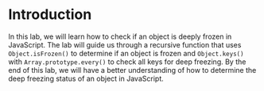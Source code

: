 # Introduction

In this lab, we will learn how to check if an object is deeply frozen in JavaScript. The lab will guide us through a recursive function that uses `Object.isFrozen()` to determine if an object is frozen and `Object.keys()` with `Array.prototype.every()` to check all keys for deep freezing. By the end of this lab, we will have a better understanding of how to determine the deep freezing status of an object in JavaScript.
